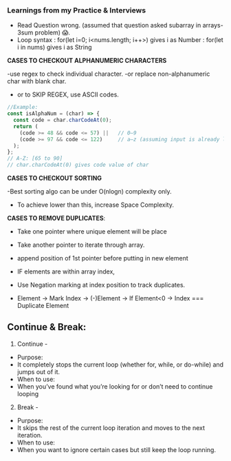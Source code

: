 
### Learnings from my Practice & Interviews 

- Read Question wrong. (assumed that question asked subarray in arrays-3sum problem) 😱.
- Loop syntax : for(let i=0; i<nums.length; i++>) gives i as Number
              : for(let i in nums) gives i as String 

**CASES TO CHECKOUT ALPHANUMERIC CHARACTERS**

<!-- Q.  -->
-use regex to check individual character.
-or replace non-alphanumeric char with blank char.
- or to SKIP REGEX, use ASCII codes.

```js
//Example:
const isAlphaNum = (char) => {
  const code = char.charCodeAt(0);
  return (
    (code >= 48 && code <= 57) ||   // 0–9
    (code >= 97 && code <= 122)     // a–z (assuming input is already lowercased)
  );
};
// A-Z: [65 to 90]
// char.charCodeAt(0) gives code value of char
```

**CASES TO CHECKOUT SORTING**

<!-- Q.977 -->
-Best sorting algo can be under O(nlogn) complexity only.
- To achieve lower than this, increase Space Complexity.

**CASES TO REMOVE DUPLICATES**:
- Take one pointer where unique element will be place
- Take another pointer to iterate through array.
- append position of 1st pointer before putting in new element

- IF elements are within array index,
- Use Negation marking at index position to track duplicates.
- Element -> Mark Index -> (-)Element -> If Element<0 -> Index === Duplicate Element

## Continue & Break:
1. Continue - 
- Purpose:
- It completely stops the current loop (whether for, while, or do-while) and jumps out of it.
- When to use:
- When you’ve found what you’re looking for or don’t need to continue looping

2. Break -
- Purpose:
- It skips the rest of the current loop iteration and moves to the next iteration.
- When to use:
- When you want to ignore certain cases but still keep the loop running.


